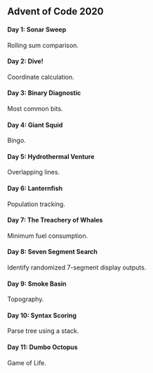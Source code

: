 ## Advent of Code 2020

#### Day 1: Sonar Sweep

Rolling sum comparison.

#### Day 2: Dive!

Coordinate calculation.

#### Day 3: Binary Diagnostic

Most common bits.

#### Day 4: Giant Squid

Bingo.

#### Day 5: Hydrothermal Venture

Overlapping lines.

#### Day 6: Lanternfish

Population tracking.

#### Day 7: The Treachery of Whales

Minimum fuel consumption.

#### Day 8: Seven Segment Search

Identify randomized 7-segment display outputs.

#### Day 9: Smoke Basin

Topography.

#### Day 10: Syntax Scoring

Parse tree using a stack.

#### Day 11: Dumbo Octopus

Game of Life.
